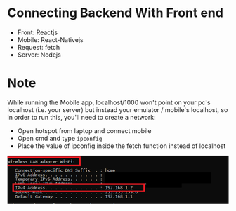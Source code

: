 # Connecting Backend With Front end

- Front: Reactjs
- Mobile: React-Nativejs
- Request: fetch
- Server: Nodejs

# Note

While running the Mobile app, localhost/1000 won't point on your pc's localhost (i.e. your server) but instead your emulator / mobile's localhost, so in order to run this, you'll need to create a network:

- Open hotspot from laptop and connect mobile
- Open cmd and type ```ipconfig```
- Place the value of ipconfig inside the fetch function instead of localhost

<img src="./assets/ipconfig.PNG" />